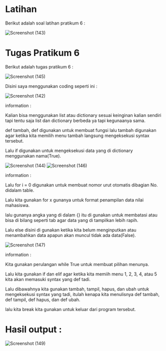 # Latihan

Berikut adalah soal latihan pratikum 6 :

![Screenshot (143)](https://user-images.githubusercontent.com/72993076/101026004-efddcb00-35a8-11eb-983e-b2cc85e25fa6.png)

# Tugas Pratikum 6

Berikut adalah tugas pratikum 6 :

![Screenshot (145)](https://user-images.githubusercontent.com/72993076/101026645-bc4f7080-35a9-11eb-92b7-7c8b1cb7af7b.png)

Disini saya menggunakan coding seperti ini :

![Screenshot (142)](https://user-images.githubusercontent.com/72993076/101027191-5f07ef00-35aa-11eb-9c8f-9904c8ec8581.png)

information :

Kalian bisa menggunakan list atau dictionary sesuai keinginan kalian sendiri tapi tentu saja list dan dictionary berbeda ya tapi kegunaanya sama.

def tambah, def digunakan untuk membuat fungsi lalu tambah digunakan agar ketika kita memilih menu tambah langsung mengeksekusi syntax tersebut.

Lalu if digunakan untuk mengeksekusi data yang di dictionary menggunakan nama(True).

![Screenshot (144)](https://user-images.githubusercontent.com/72993076/101027194-5fa08580-35aa-11eb-994b-5728105c9faf.png)
![Screenshot (146)](https://user-images.githubusercontent.com/72993076/101027195-60391c00-35aa-11eb-8794-060c82400ec0.png)

information : 

Lalu for i = 0 digunakan untuk membuat nomor urut otomatis dibagian No. didalam table.

Lalu kita gunakan for x gunanya untuk format penampilan data nilai mahasiswa.

lalu gunanya angka yang di dalam {} itu di gunakan untuk membatasi atau bisa di bilang seperti tab agar data yang di tampilkan lebih rapih.

Lalu else disini di gunakan ketika kita belum menginputkan atau menambahkan data apapun akan muncul tidak ada data(False).

![Screenshot (147)](https://user-images.githubusercontent.com/72993076/101027204-629b7600-35aa-11eb-9108-ff3c779e703c.png)

information :

Kita gunakan perulangan while True untuk membuat pilihan menunya. 

Lalu kita gunakan if dan elif agar ketika kita memiih menu 1, 2, 3, 4, atau 5 kita akan memasuki syntax yang def tadi.

Lalu dibawahnya kita gunakan tambah, tampil, hapus, dan ubah untuk mengeksekusi syntax yang tadi, itulah kenapa kita menulisnya def tambah, def tampil, def hapus, dan def ubah.

lalu kita break kita gunakan untuk keluar dari program tersebut.

# Hasil output : 

![Screenshot (149)](https://user-images.githubusercontent.com/72993076/101034945-33d2cf00-35ad-11eb-8fb9-003074883307.png)

